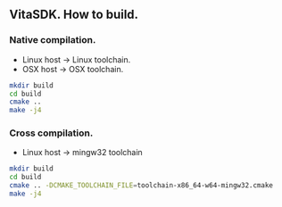 ## VitaSDK. How to build.

### Native compilation.

* Linux host -> Linux toolchain.
* OSX host -> OSX toolchain.

``` sh
mkdir build
cd build
cmake ..
make -j4
```

### Cross compilation.

* Linux host -> mingw32 toolchain

``` sh
mkdir build
cd build
cmake .. -DCMAKE_TOOLCHAIN_FILE=toolchain-x86_64-w64-mingw32.cmake
make -j4
```
